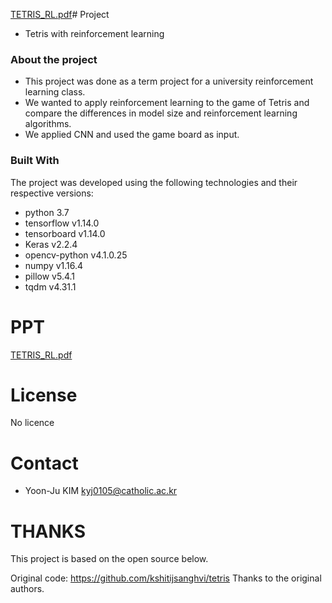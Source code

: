 [TETRIS_RL.pdf](https://github.com/user-attachments/files/20563250/TETRIS_RL.pdf)# Project
- Tetris with reinforcement learning

### About the project
- This project was done as a term project for a university reinforcement learning class.
- We wanted to apply reinforcement learning to the game of Tetris and compare the differences in model size and reinforcement learning algorithms. 
- We applied CNN and used the game board as input.

### Built With
The project was developed using the following technologies and their respective versions:

- python 3.7
- tensorflow v1.14.0
- tensorboard v1.14.0
- Keras v2.2.4
- opencv-python v4.1.0.25
- numpy v1.16.4
- pillow v5.4.1
- tqdm v4.31.1

# PPT
[TETRIS_RL.pdf](https://github.com/user-attachments/files/20563252/TETRIS_RL.pdf)

# License
No licence

# Contact
- Yoon-Ju KIM kyj0105@catholic.ac.kr

# THANKS
This project is based on the open source below.

Original code: https://github.com/kshitijsanghvi/tetris
Thanks to the original authors.


